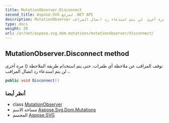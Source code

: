```yaml
---
title: MutationObserver.Disconnect
second_title: Aspose.SVG لمرجع .NET API
description: MutationObserver طريقة. توقف المراقب عن ملاحظة أي طفرات. حتى يتم استخدام طريقة الملاحظة  مرة أخرى  لن يتم استدعاء رد اتصال المراقب.
type: docs
weight: 20
url: /ar/net/aspose.svg.dom.mutations/mutationobserver/disconnect/
---
```

## MutationObserver.Disconnect method

توقف المراقب عن ملاحظة أي طفرات. حتى يتم استخدام طريقة الملاحظة () مرة أخرى ، لن يتم استدعاء رد اتصال المراقب.

```csharp
public void Disconnect()
```

### أنظر أيضا

* class [MutationObserver](../)
* مساحة الاسم [Aspose.Svg.Dom.Mutations](../../mutationobserver/)
* المجسم [Aspose.SVG](../../../)


